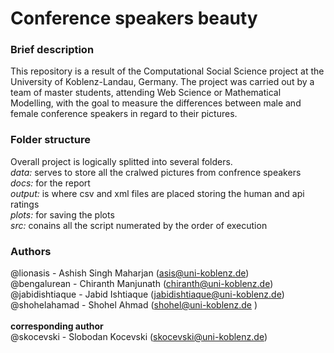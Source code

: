 <h1>Conference speakers beauty </h1>

<h3> Brief description </h3>
This repository is a result of the Computational Social Science project at the University of Koblenz-Landau, Germany. The project was carried out by a team of master students, attending Web Science or Mathematical Modelling, with the goal to measure the differences between male and female conference speakers in regard to their pictures.

<h3>Folder structure</h3>
Overall project is logically splitted into several folders. <br/>
<i>data:</i> serves to store all the cralwed pictures from confrence speakers<br/>
<i>docs:</i> for the report<br/>
<i>output:</i> is where csv and xml files are placed storing the human and api ratings<br/> 
<i>plots:</i> for saving the plots<br/>
<i>src:</i> conains all the script numerated by the order of execution<br/>

<h3> Authors </h3>
@lionasis - Ashish Singh Maharjan (<a href="mailto:asis@uni-koblenz.de">asis@uni-koblenz.de</a>) <br/>
@bengalurean - Chiranth Manjunath (<a href="mailto:chiranth@uni-koblenz.de">chiranth@uni-koblenz.de</a>) <br/>
@jabidishtiaque - Jabid Ishtiaque (<a href="mailto:jabidishtiaque@uni-koblenz.de">jabidishtiaque@uni-koblenz.de</a>) <br/>
@shohelahamad - Shohel Ahmad (<a href="mailto:shohel@uni-koblenz.de">shohel@uni-koblenz.de</a> ) <br/> <br/>
<b> corresponding author </b> <br/>
@skocevski - Slobodan Kocevski (<a href="mailto:skocevski@uni-koblenz.de">skocevski@uni-koblenz.de</a>) <br/>

